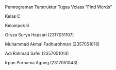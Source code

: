 Pemrograman Terstruktur
Tugas Vclass "Find Words"


Kelas C

Kelompok 6


Oryza Surya Hapsari (2317051107)

Muhammad Akmal Fadhurohman (2357051018)

Adi Rahmad Safei (2357051014)

Irpan Purnama Agung (2317051043)

